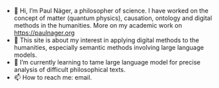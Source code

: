 - 👋 Hi, I’m Paul Näger, a philosopher of science. I have worked on the concept of matter (quantum physics), causation, ontology and digital methods in the humanities. More on my academic work on https://paulnager.org
- 👀 This site is about my interest in applying digital methods to the humanities, especially semantic methods involving large language models.
- 🌱 I’m currently learning to tame large language model for precise analysis of difficult philosophical texts.  
- 📫 How to reach me: email. 

<!---
paulnaeger/paulnaeger is a ✨ special ✨ repository because its `README.md` (this file) appears on your GitHub profile.
You can click the Preview link to take a look at your changes.
--->
